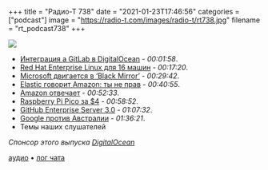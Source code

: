 +++
title = "Радио-Т 738"
date = "2021-01-23T17:46:56"
categories = ["podcast"]
image = "https://radio-t.com/images/radio-t/rt738.jpg"
filename = "rt_podcast738"
+++

![](https://radio-t.com/images/radio-t/rt738.jpg)

- [Интеграция а GitLab в DigitalOcean](https://www.digitalocean.com/blog/introducing-gitlab-integration-for-digitalocean-app-platform/) - *00:01:58*.
- [Red Hat Enterprise Linux для 16 машин](https://www.redhat.com/en/blog/new-year-new-red-hat-enterprise-linux-programs-easier-ways-access-rhel) - *00:17:20*.
- [Microsoft двигается в ‘Black Mirror’](https://www.indiewire.com/2021/01/microsoft-black-mirror-deceased-people-chatbots-1234610894/) - *00:29:42*.
- [Elastic говорит Amazon: ты не прав](https://www.elastic.co/blog/why-license-change-AWS) - *00:40:55*.
- [Amazon отвечает](https://aws.amazon.com/blogs/opensource/stepping-up-for-a-truly-open-source-elasticsearch/) - *00:52:33*.
- [Raspberry Pi Pico за $4](https://habr.com/ru/company/selectel/blog/538778/) - *00:58:52*.
- [GitHub Enterprise Server 3.0](https://github.blog/2021-01-15-github-enterprise-server-3-0-is-here/) - *01:07:32*.
- [Google против Австралии](https://www.bbc.com/news/world-australia-55760673) - *01:36:21*.
- Темы наших слушателей

*Спонсор этого выпуска [DigitalOcean](https://do.co/radiot)*


[аудио](https://cdn.radio-t.com/rt_podcast738.mp3) • [лог чата](https://chat.radio-t.com/logs/radio-t-738.html)
<audio src="https://cdn.radio-t.com/rt_podcast738.mp3" preload="none"></audio>
